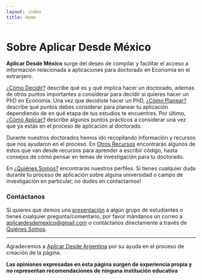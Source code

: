 ```yaml
---
layout: index
title: Home
---
```


# Sobre Aplicar Desde México

**Aplicar Desde México** surge del deseo de compilar y facilitar el acceso a información relacionada a aplicaciones para doctorado en Economía en el extranjero.

[¿Cómo Decidir?](/comodecidir) describe qué es y qué implica hacer un doctorado, ademas de otros puntos importantes a considerar para decidir si quieres hacer un PhD en Economía. Una vez que decidiste hacer un PhD, [¿Cómo Planear?](/comoplanear) describe qué puntos debes considerar para planear tu aplicación dependiendo de en qué etapa de tus estudios te encuentres. Por último, [¿Cómo Aplicar?](/comoaplicar) describe algunos puntos prácticos a considerar una vez que ya estás en el proceso de aplicación al doctorado.

Durante nuestros doctorados hemos ido recopilando información y recursos que nos ayudaron en el proceso. En [Otros Recursos](/otrosrecursos) encontrarás algunos de éstos que van desde recursos para aprender a escribir código, hasta consejos de cómo pensar en temas de investigación para tu doctorado.

En [¿Quiénes Somos?](/quienessomos) encontrarás nuestros perfiles. Si tienes cualquier duda durante tu proceso de aplicación sobre alguna universidad o campo de investigación en particular, no dudes en contactarnos!

### Contáctanos

Si quieres que demos una [presentación](/assets/archivos/PhDEconomiaPresentacion.pdf) a algún grupo de estudiantes o tienes cualquier pregunta/comentario, por favor mándanos un correo a [aplicardesdemexico@gmail.com](mailto:aplicardesdemexico@gmail.com) o contáctanos directamente a través de [Quiénes Somos](/quienessomos).

---

Agradecemos a [Aplicar Desde Argentina](https://aplicardesdeargentina.weebly.com/) por su ayuda en el proceso de creación de la página.

**Las opiniones expresadas en esta página surgen de experiencia propia y no representan recomendaciones de ninguna institución educativa**
